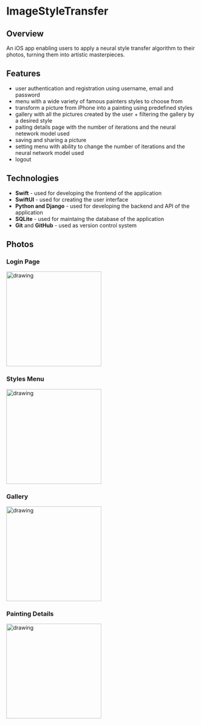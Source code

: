 # ImageStyleTransfer

## Overview

An iOS app enabling users to apply a neural style
transfer algorithm to their photos, turning them into artistic masterpieces.

## Features
  
- user authentication and registration using username, email and password
- menu with a wide variety of famous painters styles to choose from
- transform a picture from iPhone into a painting using predefined styles
- gallery with all the pictures created by the user + filtering the gallery by a desired style
- paiting details page with the number of iterations and the neural netework model used
- saving and sharing a picture
- setting menu with ability to change the number of iterations and the neural network model used
- logout

## Technologies

- **Swift** - used for developing the frontend of the application
- **SwiftUI** - used for creating the user interface
- **Python and Django** - used for developing the backend and API of the application
- **SQLite** - used for maintaing the database of the application
- **Git** and **GitHub** - used as version control system

## Photos

### Login Page
<img src="https://github.com/AndreiHorvati/ImageStyleTransfer/assets/34892529/28232975-d070-44f2-9999-9fbae770d125" alt="drawing" width="250"/>

### Styles Menu
<img src="https://github.com/AndreiHorvati/ImageStyleTransfer/assets/34892529/4824a204-f8d9-4ee7-a308-4a5a8e761f7c" alt="drawing" width="250"/>

### Gallery
<img src="https://github.com/AndreiHorvati/ImageStyleTransfer/assets/34892529/1a795416-195e-4296-8ffe-ac2790ea9d1f" alt="drawing" width="250"/>

### Painting Details
<img src="https://github.com/AndreiHorvati/ImageStyleTransfer/assets/34892529/ec4ab4f5-8abc-4a7a-819e-3a12857db774" alt="drawing" width="250"/>
